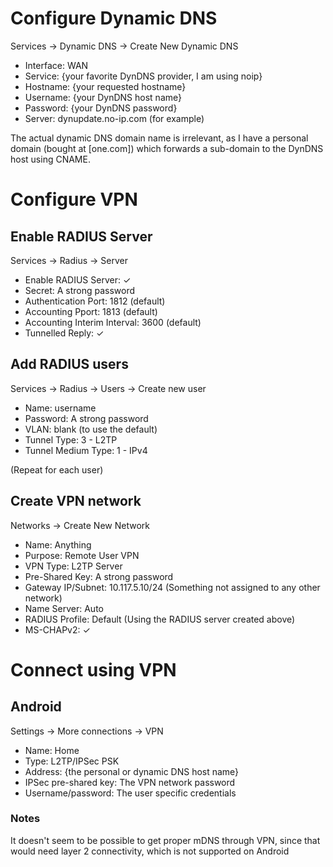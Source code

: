 # Configure Dynamic DNS

Services -> Dynamic DNS -> Create New Dynamic DNS

* Interface: WAN
* Service: {your favorite DynDNS provider, I am using noip}
* Hostname: {your requested hostname}
* Username: {your DynDNS host name}
* Password: {your DynDNS password}
* Server: dynupdate.no-ip.com (for example)

The actual dynamic DNS domain name is irrelevant, as I have a personal domain (bought at [one.com]) which forwards a sub-domain to the DynDNS host using CNAME.

# Configure VPN

## Enable RADIUS Server

Services -> Radius -> Server

* Enable RADIUS Server: ✓
* Secret: A strong password
* Authentication Port: 1812 (default)
* Accounting Pport: 1813 (default)
* Accounting Interim Interval: 3600 (default)
* Tunnelled Reply: ✓

## Add RADIUS users

Services -> Radius -> Users -> Create new user

* Name: username
* Password: A strong password
* VLAN: blank (to use the default)
* Tunnel Type: 3 - L2TP
* Tunnel Medium Type: 1 - IPv4

(Repeat for each user)

## Create VPN network

Networks -> Create New Network

* Name: Anything
* Purpose: Remote User VPN
* VPN Type: L2TP Server
* Pre-Shared Key: A strong password
* Gateway IP/Subnet: 10.117.5.10/24 (Something not assigned to any other network)
* Name Server: Auto
* RADIUS Profile: Default (Using the RADIUS server created above)
* MS-CHAPv2: ✓

# Connect using VPN

## Android

Settings -> More connections -> VPN

* Name: Home
* Type: L2TP/IPSec PSK
* Address: {the personal or dynamic DNS host name}
* IPSec pre-shared key: The VPN network password
* Username/password: The user specific credentials

### Notes

It doesn't seem to be possible to get proper mDNS through VPN, since that would need layer 2 connectivity, which is not supported on Android
